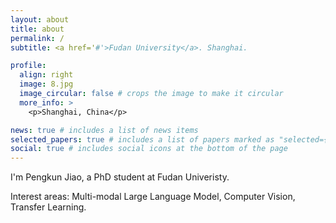 ```yaml
---
layout: about
title: about
permalink: /
subtitle: <a href='#'>Fudan University</a>. Shanghai.

profile:
  align: right
  image: 8.jpg
  image_circular: false # crops the image to make it circular
  more_info: >
    <p>Shanghai, China</p>

news: true # includes a list of news items
selected_papers: true # includes a list of papers marked as "selected={true}"
social: true # includes social icons at the bottom of the page
---
```


I'm Pengkun Jiao, a PhD student at Fudan Univeristy. 

Interest areas: Multi-modal Large Language Model, Computer Vision, Transfer Learning.


